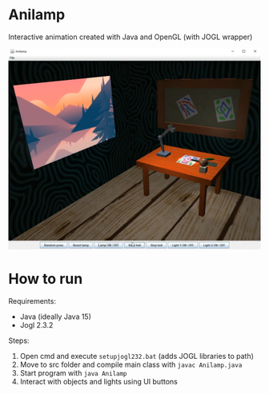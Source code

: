 # Anilamp
Interactive animation created with Java and OpenGL (with JOGL wrapper)

![Screenshot](scene_screenshot.png)

# How to run
Requirements:
- Java (ideally Java 15)
- Jogl 2.3.2

Steps:
1. Open cmd and execute `setupjogl232.bat` (adds JOGL libraries to path)
2. Move to src folder and compile main class with `javac Anilamp.java`
3. Start program with `java Anilamp`
4. Interact with objects and lights using UI buttons
